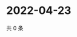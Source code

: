 # 2022-04-23

共 0 条

<!-- BEGIN WEIBO -->
<!-- 最后更新时间 Sat Apr 23 2022 07:16:03 GMT+0800 (China Standard Time) -->

<!-- END WEIBO -->
